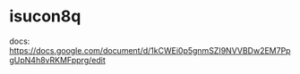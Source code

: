 # isucon8q

docs: https://docs.google.com/document/d/1kCWEi0p5gnmSZI9NVVBDw2EM7PpgUpN4h8vRKMFpprg/edit

